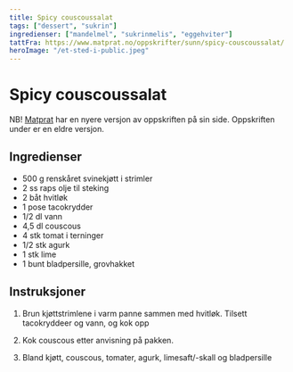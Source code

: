 ```yaml
---
title: Spicy couscoussalat
tags: ["dessert", "sukrin"]
ingredienser: ["mandelmel", "sukrinmelis", "eggehviter"]
tattFra: https://www.matprat.no/oppskrifter/sunn/spicy-couscoussalat/
heroImage: "/et-sted-i-public.jpeg"
---
```


# Spicy couscoussalat

NB! [Matprat](https://www.matprat.no) har en nyere versjon av oppskriften på sin side. Oppskriften under er en eldre versjon.

## Ingredienser

- 500 g renskåret svinekjøtt i strimler
- 2 ss raps olje til steking
- 2 båt hvitløk
- 1 pose tacokrydder
- 1/2 dl vann
- 4,5 dl couscous
- 4 stk tomat i terninger
- 1/2 stk agurk
- 1 stk lime
- 1 bunt bladpersille, grovhakket

## Instruksjoner

1. Brun kjøttstrimlene i varm panne sammen med hvitløk. Tilsett tacokryddeer og vann, og kok opp

2. Kok couscous etter anvisning på pakken.

3. Bland kjøtt, couscous, tomater, agurk, limesaft/-skall og bladpersille
